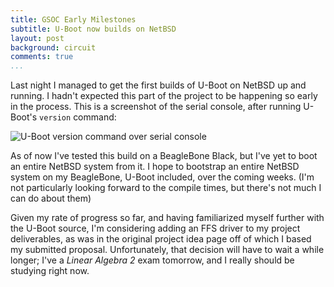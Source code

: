 ```yaml
---
title: GSOC Early Milestones
subtitle: U-Boot now builds on NetBSD
layout: post
background: circuit
comments: true
...
```


Last night I managed to get the first builds of U-Boot on NetBSD up and 
running. I hadn't expected this part of the project to be happening 
so early in the process. This is a screenshot of the serial console, after
running U-Boot's `version` command:

![U-Boot version command over serial 
console](/media/serial-screenshot.png)

As of now I've tested this build on a BeagleBone Black, but I've yet to boot
an entire NetBSD system from it. I hope to bootstrap an entire NetBSD
system on my BeagleBone, U-Boot included, over the coming weeks. (I'm not
particularly looking forward to the compile times, but there's not much
I can do about them)

Given my rate of progress so far, and having familiarized myself further
with the U-Boot source, I'm considering adding an FFS driver to my
project deliverables, as was in the original project idea page off of which I
based my submitted proposal. Unfortunately, that decision will have to
wait a while longer; I've a *Linear Algebra 2* exam tomorrow, and I
really should be studying right now.
